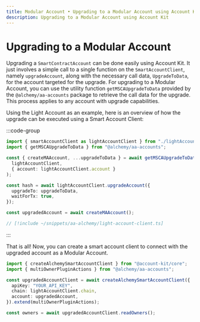 ```yaml
---
title: Modular Account • Upgrading to a Modular Account using Account Kit
description: Upgrading to a Modular Account using Account Kit
---
```


# Upgrading to a Modular Account

Upgrading a `SmartContractAccount` can be done easily using Account Kit. It just involves a simple call to a single function on the `SmartAccountClient`, namely `upgradeAccount`, along with the necessary call data, `UpgradeToData`, for the account targeted for the upgrade. For upgrading to a Modular Account, you can use the utility function `getMSCAUpgradeToData` provided by the `@alchemy/aa-accounts` package to retrieve the call data for the upgrade. This process applies to any account with upgrade capabilities.

Using the Light Account as an example, here is an overview of how the upgrade can be executed using a Smart Account Client:

:::code-group

```ts [example.ts]
import { smartAccountClient as lightAccountClient } from "./lightAccountClient";
import { getMSCAUpgradeToData } from "@alchemy/aa-accounts";

const { createMAAccount, ...upgradeToData } = await getMSCAUpgradeToData(
  lightAccountClient,
  { account: lightAccountClient.account }
);

const hash = await lightAccountClient.upgradeAccount({
  upgradeTo: upgradeToData,
  waitForTx: true,
});

const upgradedAccount = await createMAAccount();
```

```ts [lightAccountClient.ts]
// [!include ~/snippets/aa-alchemy/light-account-client.ts]
```

:::

That is all! Now, you can create a smart account client to connect with the upgraded account as a Modular Account.

```ts [example.ts]
import { createAlchemySmartAccountClient } from "@account-kit/core";
import { multiOwnerPluginActions } from "@alchemy/aa-accounts";

const upgradedAccountClient = await createAlchemySmartAccountClient({
  apiKey: "YOUR_API_KEY",
  chain: lightAccountClient.chain,
  account: upgradedAccount,
}).extend(multiOwnerPluginActions);

const owners = await upgradedAccountClient.readOwners();
```
